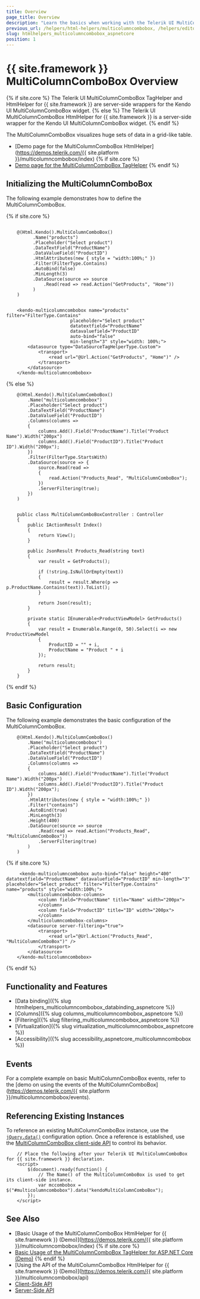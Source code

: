 ```yaml
---
title: Overview
page_title: Overview
description: "Learn the basics when working with the Telerik UI MultiColumnComboBox component for {{ site.framework }}."
previous_url: /helpers/html-helpers/multicolumncombobox, /helpers/editors/multicolumncombobox/overview
slug: htmlhelpers_multicolumncombobox_aspnetcore
position: 1
---
```


# {{ site.framework }} MultiColumnComboBox Overview

{% if site.core %}
The Telerik UI MultiColumnComboBox TagHelper and HtmlHelper for {{ site.framework }} are server-side wrappers for the Kendo UI MultiColumnComboBox widget.
{% else %}
The Telerik UI MultiColumnComboBox HtmlHelper for {{ site.framework }} is a server-side wrapper for the Kendo UI MultiColumnComboBox widget.
{% endif %}

The MultiColumnComboBox visualizes huge sets of data in a grid-like table.

* [Demo page for the MultiColumnComboBox HtmlHelper](https://demos.telerik.com/{{ site.platform }}/multicolumncombobox/index)
{% if site.core %}
* [Demo page for the MultiColumnComboBox TagHelper](https://demos.telerik.com/aspnet-core/multicolumncombobox/tag-helper)
{% endif %}
## Initializing the MultiColumnComboBox

The following example demonstrates how to define the MultiColumnComboBox.

{% if site.core %}
```HtmlHelper

    @(Html.Kendo().MultiColumnComboBox()
          .Name("products")
          .Placeholder("Select product")
          .DataTextField("ProductName")
          .DataValueField("ProductID")
          .HtmlAttributes(new { style = "width:100%;" })
          .Filter(FilterType.Contains)
          .AutoBind(false)
          .MinLength(3)
          .DataSource(source => source
              .Read(read => read.Action("GetProducts", "Home"))
          )
    )
```
```TagHelper

    <kendo-multicolumncombobox name="products" filter="FilterType.Contains"
                        placeholder="Select product"
                        datatextfield="ProductName"
                        datavaluefield="ProductID"
                        auto-bind="false"
                        min-length="3" style="width: 100%;">
        <datasource type="DataSourceTagHelperType.Custom">
            <transport>
                <read url="@Url.Action("GetProducts", "Home")" />
            </transport>
        </datasource>
    </kendo-multicolumncombobox>
```
{% else %}
```HtmlHelper
    @(Html.Kendo().MultiColumnComboBox()
        .Name("multicolumncombobox")
        .Placeholder("Select product")
        .DataTextField("ProductName")
        .DataValueField("ProductID")
        .Columns(columns =>
        {
            columns.Add().Field("ProductName").Title("Product Name").Width("200px")
            columns.Add().Field("ProductID").Title("Product ID").Width("200px");
        })
        .Filter(FilterType.StartsWith)
        .DataSource(source => {
            source.Read(read =>
            {
                read.Action("Products_Read", "MultiColumnComboBox");
            })
            .ServerFiltering(true);
        })
    )

```
```Controller

    public class MultiColumnComboBoxController : Controller
    {
        public IActionResult Index()
        {
            return View();
        }

        public JsonResult Products_Read(string text)
        {
            var result = GetProducts();

            if (!string.IsNullOrEmpty(text))
            {
                result = result.Where(p => p.ProductName.Contains(text)).ToList();
            }

            return Json(result);
        }

        private static IEnumerable<ProductViewModel> GetProducts()
        {
            var result = Enumerable.Range(0, 50).Select(i => new ProductViewModel
            {
                ProductID = "" + i,
                ProductName = "Product " + i
            });

            return result;
        }
    }
```
{% endif %}

## Basic Configuration

The following example demonstrates the basic configuration of the MultiColumnComboBox.

```HtmlHelper
    @(Html.Kendo().MultiColumnComboBox()
        .Name("multicolumncombobox")
        .Placeholder("Select product")
        .DataTextField("ProductName")
        .DataValueField("ProductID")
        .Columns(columns =>
        {
            columns.Add().Field("ProductName").Title("Product Name").Width("200px")
            columns.Add().Field("ProductID").Title("Product ID").Width("200px");
        })
        .HtmlAttributes(new { style = "width:100%;" })
        .Filter("contains")
        .AutoBind(true)
        .MinLength(3)
        .Height(400)
        .DataSource(source => source
            .Read(read => read.Action("Products_Read", "MultiColumnComboBox"))
            .ServerFiltering(true)
        )
    )
```
{% if site.core %}
```TagHelper
     <kendo-multicolumncombobox auto-bind="false" height="400" datatextfield="ProductName" datavaluefield="ProductID" min-length="3" placeholder="Select product" filter="FilterType.Contains" name="products" style="width:100%;">
        <multicolumncombobox-columns>
            <column field="ProductName" title="Name" width="200px">
            </column>
            <column field="ProductID" title="ID" width="200px">
            </column>
        </multicolumncombobox-columns>
        <datasource server-filtering="true">
            <transport>
                <read url="@Url.Action("Products_Read", "MultiColumnComboBox")" />
            </transport>
        </datasource>
    </kendo-multicolumncombobox>
```
{% endif %}

## Functionality and Features

* [Data binding]({% slug htmlhelpers_multicolumncombobox_databinding_aspnetcore %})
* [Columns]({% slug columns_multicolumncombobox_aspnetcore %})
* [Filtering]({% slug filtering_multicolumncombobox_aspnetcore %})
* [Virtualization]({% slug virtualization_multicolumncombobox_aspnetcore %})
* [Accessibility]({% slug accessibility_aspnetcore_multicolumncombobox %})

## Events

For a complete example on basic MultiColumnComboBox events, refer to the [demo on using the events of the MultiColumnComboBox](https://demos.telerik.com/{{ site.platform }}/multicolumncombobox/events).

## Referencing Existing Instances

To reference an existing MultiColumnComboBox instance, use the [`jQuery.data()`](https://api.jquery.com/jQuery.data/) configuration option. Once a reference is established, use the [MultiColumnComboBox client-side API](https://docs.telerik.com/kendo-ui/api/javascript/ui/multicolumncombobox#methods) to control its behavior.

```
    // Place the following after your Telerik UI MultiColumnComboBox for {{ site.framework }} declaration.
    <script>
        $(document).ready(function() {
            // The Name() of the MultiColumnComboBox is used to get its client-side instance.
            var mccombobox = $("#multicolumncombobox").data("kendoMultiColumnComboBox");
        });
    </script>
```

## See Also

* [Basic Usage of the MultiColumnComboBox HtmlHelper for {{ site.framework }} (Demo)](https://demos.telerik.com/{{ site.platform }}/multicolumncombobox/index)
{% if site.core %}
* [Basic Usage of the MultiColumnComboBox TagHelper for ASP.NET Core (Demo)](https://demos.telerik.com/aspnet-core/multicolumncombobox/tag-helper)
{% endif %}
* [Using the API of the MultiColumnComboBox HtmlHelper for {{ site.framework }} (Demo)](https://demos.telerik.com/{{ site.platform }}/multicolumncombobox/api)
* [Client-Side API](https://docs.telerik.com/kendo-ui/api/javascript/ui/multicolumncombobox)
* [Server-Side API](/api/multicolumncombobox)

